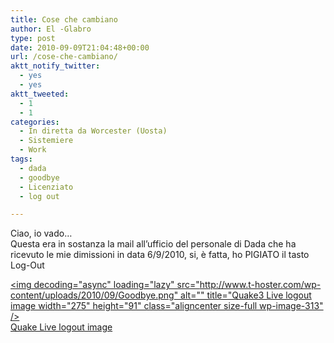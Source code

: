 ```yaml
---
title: Cose che cambiano
author: El -Glabro
type: post
date: 2010-09-09T21:04:48+00:00
url: /cose-che-cambiano/
aktt_notify_twitter:
  - yes
  - yes
aktt_tweeted:
  - 1
  - 1
categories:
  - In diretta da Worcester (Uosta)
  - Sistemiere
  - Work
tags:
  - dada
  - goodbye
  - Licenziato
  - log out

---
```

Ciao, io vado&#8230;  
Questa era in sostanza la mail all&#8217;ufficio del personale di Dada che ha ricevuto le mie dimissioni in data 6/9/2010, si, è fatta, ho PIGIATO il tasto Log-Out

[<img decoding="async" loading="lazy" src="http://www.t-hoster.com/wp-content/uploads/2010/09/Goodbye.png" alt="" title="Quake3 Live logout image width="275" height="91" class="aligncenter size-full wp-image-313" />][1]  
[Quake Live logout image][2]

 [1]: http://www.t-hoster.com/wp-content/uploads/2010/09/Goodbye.png
 [2]: http://www.quakelive.com